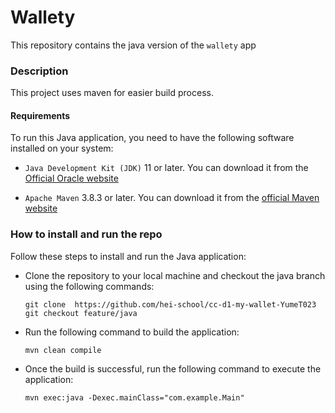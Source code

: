 # Wallety

This repository contains the java version of the `wallety` app

### Description

This project uses maven for easier build process.

#### Requirements

To run this Java application, you need to have the following software installed on your system:

- `Java Development Kit (JDK)` 11 or later. You can download it from the
[Official Oracle website](https://www.oracle.com/java/technologies/javase/jdk17-archive-downloads.html)

- `Apache Maven` 3.8.3 or later. You can download it from the
[official Maven website](https://maven.apache.org/download.cgi)


### How to install and run the repo

Follow these steps to install and run the Java application:

- Clone the repository to your local machine and checkout the java branch using the following commands:
  ```
  git clone  https://github.com/hei-school/cc-d1-my-wallet-YumeT023
  git checkout feature/java
  ```

- Run the following command to build the application:
  ```
  mvn clean compile
  ```

- Once the build is successful, run the following command to execute the application:
  ```
  mvn exec:java -Dexec.mainClass="com.example.Main"
  ```
